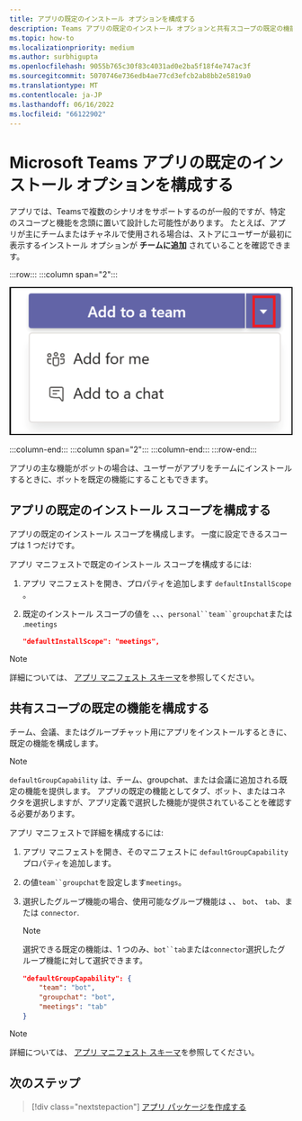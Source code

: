 ```yaml
---
title: アプリの既定のインストール オプションを構成する
description: Teams アプリの既定のインストール オプションと共有スコープの既定の機能を指定する方法について説明します。
ms.topic: how-to
ms.localizationpriority: medium
ms.author: surbhigupta
ms.openlocfilehash: 9055b765c30f83c4031ad0e2ba5f18f4e747ac3f
ms.sourcegitcommit: 5070746e736edb4ae77cd3efcb2ab8bb2e5819a0
ms.translationtype: MT
ms.contentlocale: ja-JP
ms.lasthandoff: 06/16/2022
ms.locfileid: "66122902"
---
```

# <a name="configure-default-install-options-for-your-microsoft-teams-app"></a>Microsoft Teams アプリの既定のインストール オプションを構成する

アプリでは、Teamsで複数のシナリオをサポートするのが一般的ですが、特定のスコープと機能を念頭に置いて設計した可能性があります。 たとえば、アプリが主にチームまたはチャネルで使用される場合は、ストアにユーザーが最初に表示するインストール オプションが **チームに追加** されていることを確認できます。

:::row:::
   :::column span="2":::

![アプリドロップダウンの例を追加する](../../assets/images/compose-extensions/addanapp.png)

   :::column-end:::
   :::column span="2":::
   :::column-end:::
:::row-end:::

アプリの主な機能がボットの場合は、ユーザーがアプリをチームにインストールするときに、ボットを既定の機能にすることもできます。

## <a name="configure-your-apps-default-install-scope"></a>アプリの既定のインストール スコープを構成する

アプリの既定のインストール スコープを構成します。 一度に設定できるスコープは 1 つだけです。

アプリ マニフェストで既定のインストール スコープを構成するには:

1. アプリ マニフェストを開き、プロパティを追加します `defaultInstallScope` 。
2. 既定のインストール スコープの値を 、、、`personal``team``groupchat`または .`meetings`

    ```json
    "defaultInstallScope": "meetings",
    ```

> [!NOTE]
> 詳細については、 [アプリ マニフェスト スキーマ](~/resources/schema/manifest-schema.md)を参照してください。

## <a name="configure-the-default-capability-for-shared-scopes"></a>共有スコープの既定の機能を構成する

チーム、会議、またはグループチャット用にアプリをインストールするときに、既定の機能を構成します。

> [!NOTE]
> `defaultGroupCapability` は、チーム、groupchat、または会議に追加される既定の機能を提供します。 アプリの既定の機能としてタブ、ボット、またはコネクタを選択しますが、アプリ定義で選択した機能が提供されていることを確認する必要があります。

アプリ マニフェストで詳細を構成するには:

1. アプリ マニフェストを開き、そのマニフェストに `defaultGroupCapability` プロパティを追加します。
2. の値`team``groupchat`を設定します`meetings`。
3. 選択したグループ機能の場合、使用可能なグループ機能は 、、 `bot`、 `tab`、または `connector`.

    > [!NOTE]
    > 選択できる既定の機能は、1 つのみ、`bot``tab`または`connector`選択したグループ機能に対して選択できます。

    ```json
    "defaultGroupCapability": {
        "team": "bot",
        "groupchat": "bot",
        "meetings": "tab"
    }
    ```

> [!NOTE]
> 詳細については、 [アプリ マニフェスト スキーマ](~/resources/schema/manifest-schema.md)を参照してください。

## <a name="next-step"></a>次のステップ

> [!div class="nextstepaction"]
> [アプリ パッケージを作成する](~/concepts/build-and-test/apps-package.md)
